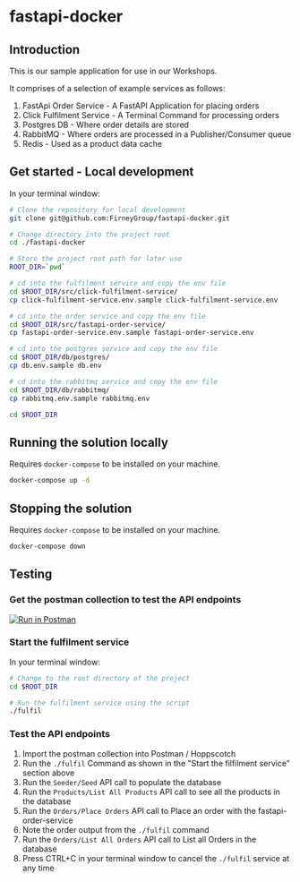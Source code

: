 # fastapi-docker

## Introduction
This is our sample application for use in our Workshops. 

It comprises of a selection of example services as follows:
1. FastApi Order Service - A FastAPI Application for placing orders
1. Click Fulfilment Service - A Terminal Command for processing orders
1. Postgres DB - Where order details are stored
1. RabbitMQ - Where orders are processed in a Publisher/Consumer queue
1. Redis - Used as a product data cache

## Get started - Local development
In your terminal window:
```bash
# Clone the repository for local development
git clone git@github.com:FirneyGroup/fastapi-docker.git 

# Change directory into the project root
cd ./fastapi-docker

# Store the project root path for later use
ROOT_DIR=`pwd`

# cd into the fulfilment service and copy the env file
cd $ROOT_DIR/src/click-fulfilment-service/
cp click-fulfilment-service.env.sample click-fulfilment-service.env

# cd into the order service and copy the env file
cd $ROOT_DIR/src/fastapi-order-service/
cp fastapi-order-service.env.sample fastapi-order-service.env

# cd into the postgres service and copy the env file
cd $ROOT_DIR/db/postgres/
cp db.env.sample db.env

# cd into the rabbitmq service and copy the env file
cd $ROOT_DIR/db/rabbitmq/
cp rabbitmq.env.sample rabbitmq.env

cd $ROOT_DIR
```

## Running the solution locally
Requires `docker-compose` to be installed on your machine.
```bash
docker-compose up -d
```

## Stopping the solution
Requires `docker-compose` to be installed on your machine.
```bash
docker-compose down
```

## Testing 
### Get the postman collection to test the API endpoints
[![Run in Postman](https://run.pstmn.io/button.svg)](https://app.getpostman.com/run-collection/20376310-635c1e5b-4153-4b2e-ac93-053a86751faa?action=collection%2Ffork&source=rip_markdown&collection-url=entityId%3D20376310-635c1e5b-4153-4b2e-ac93-053a86751faa%26entityType%3Dcollection%26workspaceId%3D9c39c5c7-49cd-43ca-ad2a-6d19d0a317b6#?env%5BLocal%5D=W3sia2V5IjoiaG9zdG5hbWUiLCJ2YWx1ZSI6Imh0dHA6Ly8wLjAuMC4wOjgwMDEiLCJlbmFibGVkIjp0cnVlLCJ0eXBlIjoiZGVmYXVsdCIsInNlc3Npb25WYWx1ZSI6Imh0dHA6Ly8wLjAuMC4wOjgwMDEiLCJzZXNzaW9uSW5kZXgiOjB9XQ==)


### Start the fulfilment service
In your terminal window:
```bash
# Change to the root directory of the project
cd $ROOT_DIR

# Run the fulfilment service using the script
./fulfil
```

### Test the API endpoints

1. Import the postman collection into Postman / Hoppscotch
1. Run the `./fulfil` Command as shown in the "Start the filfilment service" section above
1. Run the `Seeder/Seed` API call to populate the database
1. Run the `Products/List All Products` API call to see all the products in the database
1. Run the `Orders/Place Orders` API call to Place an order with the fastapi-order-service
1. Note the order output from the `./fulfil` command
1. Run the `Orders/List All Orders` API call to List all Orders in the database
1. Press CTRL+C in your terminal window to cancel the `./fulfil` service at any time
